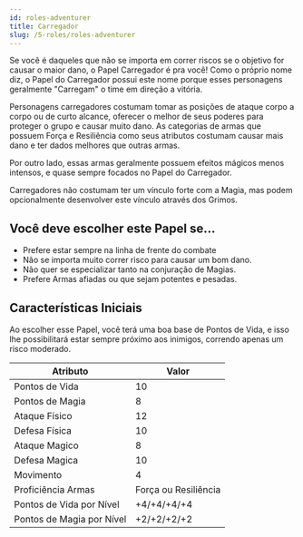 ```yaml
---
id: roles-adventurer
title: Carregador
slug: /5-roles/roles-adventurer
---
```


Se você é daqueles que não se importa em correr riscos se o objetivo for causar o maior dano, o Papel Carregador é pra você!
Como o próprio nome diz, o Papel do Carregador possui este nome porque esses personagens geralmente "Carregam" o time em direção a vitória.

Personagens carregadores costumam tomar as posições de ataque corpo a corpo ou de curto alcance, oferecer o melhor de seus poderes para proteger o grupo e causar muito dano.
As categorias de armas que possuem Força e Resiliência como seus atributos costumam causar mais dano e ter dados melhores que outras armas.

Por outro lado, essas armas geralmente possuem efeitos mágicos menos intensos, e quase sempre focados no Papel do Carregador.

Carregadores não costumam ter um vínculo forte com a Magia, mas podem opcionalmente desenvolver este vínculo através dos Grimos.

## Você deve escolher este Papel se...
- Prefere estar sempre na linha de frente do combate
- Não se importa muito correr risco para causar um bom dano.
- Não quer se especializar tanto na conjuração de Magias.
- Prefere Armas afiadas ou que sejam potentes e pesadas.

## Características Iniciais

Ao escolher esse Papel, você terá uma boa base de Pontos de Vida, e isso lhe possibilitará estar sempre próximo aos inimigos, correndo apenas um risco moderado.

<table>
  <thead>
      <tr>
      <th>Atributo</th>
      <th>Valor</th>
    </tr>

  </thead>

  <tbody>
    <tr>
      <td>Pontos de Vida</td>
      <td>10</td>
    </tr>
    <tr>
      <td>Pontos de Magia</td>
      <td>8</td>
    </tr>
    <tr>
      <td>Ataque Físico</td>
      <td>12</td>
    </tr>
    <tr>
      <td>Defesa Física</td>
      <td>10</td>
    </tr>
    <tr>
      <td>Ataque Magico</td>
      <td>8</td>
    </tr>
    <tr>
      <td>Defesa Magica</td>
      <td>10</td>
    </tr>
    <tr>
      <td>Movimento</td>
      <td>4</td>
    </tr>
    <tr>
      <td>Proficiência Armas</td>
      <td>Força ou Resiliência</td>
    </tr>
    <tr>
      <td>Pontos de Vida por Nível</td>
      <td>+4/+4/+4/+4</td>
    </tr>
    <tr>
      <td>Pontos de Magia por Nível</td>
      <td>+2/+2/+2/+2</td>
    </tr>
  </tbody>
</table>


